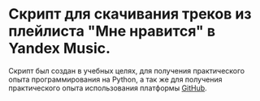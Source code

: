 # Скрипт для скачивания треков из плейлиста "Мне нравится" в Yandex Music.
Скрипт был создан в учебных целях, для получения практического опыта программирования 
на Python, а так же для получения практического опыта использования платформы 
[GitHub](https://github.com/).